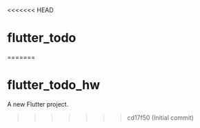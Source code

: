 <<<<<<< HEAD
# flutter_todo
=======
# flutter_todo_hw

A new Flutter project.
>>>>>>> cd17f50 (Initial commit)
